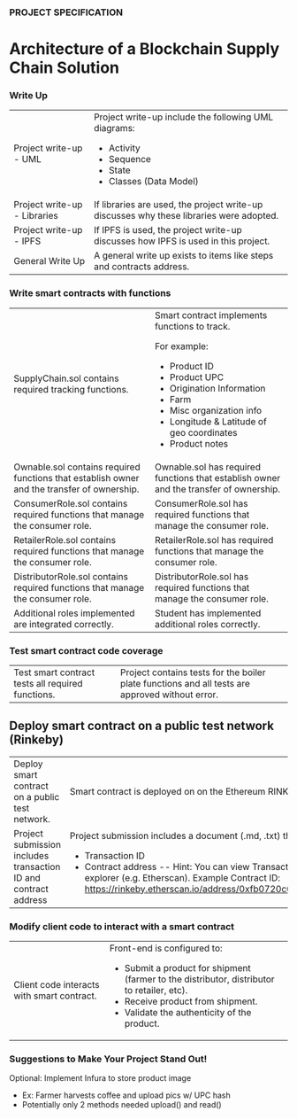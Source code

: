 ### PROJECT SPECIFICATION
# Architecture of a Blockchain Supply Chain Solution 

### Write Up

<table>
<tr><td>Project write-up - UML
</td><td>Project write-up include the following UML diagrams:

- Activity
- Sequence
- State
- Classes (Data Model)
</td></tr>
<tr><td>Project write-up - Libraries
</td><td>If libraries are used, the project write-up discusses why these libraries were adopted.
</td></tr>
<tr><td>Project write-up - IPFS
</td><td>If IPFS is used, the project write-up discusses how IPFS is used in this project.
</td></tr>
<tr><td>General Write Up
</td><td>A general write up exists to items like steps and contracts address.
</td></tr>
</table>

### Write smart contracts with functions

<table>
<tr><td>SupplyChain.sol contains required tracking functions.
</td><td>Smart contract implements functions to track.

For example:

- Product ID
- Product UPC
- Origination Information
- Farm
- Misc organization info
- Longitude & Latitude of geo coordinates
- Product notes

<tr><td>Ownable.sol contains required functions that establish owner and the transfer of ownership.
</td><td>Ownable.sol has required functions that establish owner and the transfer of ownership.

<tr><td>ConsumerRole.sol contains required functions that manage the consumer role.
</td><td>ConsumerRole.sol has required functions that manage the consumer role.

<tr><td>RetailerRole.sol contains required functions that manage the consumer role.
</td><td>RetailerRole.sol has required functions that manage the consumer role.

<tr><td>DistributorRole.sol contains required functions that manage the consumer role.
</td><td>DistributorRole.sol has required functions that manage the consumer role.

<tr><td>Additional roles implemented are integrated correctly.
</td><td>Student has implemented additional roles correctly.
</table>

### Test smart contract code coverage

<table>
<tr><td>Test smart contract tests all required functions.
</td><td>Project contains tests for the boiler plate functions and all tests are approved without error.
</table>

## Deploy smart contract on a public test network (Rinkeby)

<table>
<tr><td>Deploy smart contract on a public test network.
</td><td>Smart contract is deployed on on the Ethereum RINKEBY test network.

<tr><td>Project submission includes transaction ID and contract address
</td><td>Project submission includes a document (.md, .txt) that includes:

- Transaction ID
- Contract address
-- Hint: You can view Transaction ID and Contract ID from a blockchain explorer (e.g. Etherscan). Example Contract ID: https://rinkeby.etherscan.io/address/0xfb0720c0715e68f80c0c0437c9c491abfed9e7ab#code
</table>

### Modify client code to interact with a smart contract

<table>
<tr><td>Client code interacts with smart contract.
</td><td>Front-end is configured to:

- Submit a product for shipment (farmer to the distributor, distributor to retailer, etc).
- Receive product from shipment.
- Validate the authenticity of the product.
</table>

### Suggestions to Make Your Project Stand Out!
Optional: Implement Infura to store product image

- Ex: Farmer harvests coffee and upload pics w/ UPC hash
- Potentially only 2 methods needed upload() and read()
